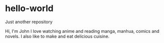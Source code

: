 # hello-world
Just another repository

Hi, I'm John I love watching anime and reading manga, manhua, comics and novels. 
I also like to make and eat delicious cuisine.
